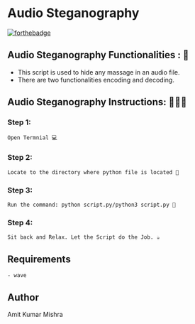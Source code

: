 # <b>Audio Steganography </b>

[![forthebadge](https://forthebadge.com/images/badges/made-with-python.svg)](https://forthebadge.com)

## Audio Steganography Functionalities : 🚀

- This script is used to hide any massage in an audio file.
- There are two functionalities encoding and decoding.

## Audio Steganography Instructions: 👨🏻‍💻

### Step 1:

    Open Termnial 💻

### Step 2:

    Locate to the directory where python file is located 📂

### Step 3:

    Run the command: python script.py/python3 script.py 🧐

### Step 4:

    Sit back and Relax. Let the Script do the Job. ☕

## Requirements

    - wave

## Author
   
   Amit Kumar Mishra

